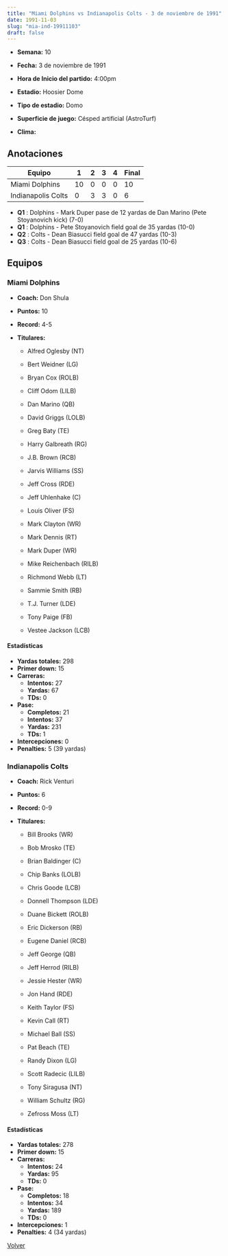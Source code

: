 ```yaml
---
title: "Miami Dolphins vs Indianapolis Colts - 3 de noviembre de 1991"
date: 1991-11-03
slug: "mia-ind-19911103"
draft: false
---
```


* **Semana:** 10
* **Fecha:** 3 de noviembre de 1991

* **Hora de Inicio del partido:** 4:00pm
* **Estadio:** Hoosier Dome
* **Tipo de estadio:** Domo
* **Superficie de juego:** Césped artificial (AstroTurf)
* **Clima:** 





## Anotaciones
| Equipo | 1 | 2 | 3 | 4 | Final |
|--------|---|---|---|---|-------|
| Miami Dolphins  | 10 | 0 | 0 | 0  | 10 |
| Indianapolis Colts  | 0 | 3 | 3 | 0  | 6 |
* **Q1** : Dolphins - Mark Duper pase de 12 yardas de Dan Marino (Pete Stoyanovich kick) (7-0)
* **Q1** : Dolphins - Pete Stoyanovich field goal de 35 yardas (10-0)
* **Q2** : Colts - Dean Biasucci field goal de 47 yardas (10-3)
* **Q3** : Colts - Dean Biasucci field goal de 25 yardas (10-6)


## Equipos


### Miami Dolphins
* **Coach:** Don Shula
* **Puntos:** 10
* **Record:** 4-5
* **Titulares:** 

  * Alfred Oglesby (NT) 

  * Bert Weidner (LG) 

  * Bryan Cox (ROLB) 

  * Cliff Odom (LILB) 

  * Dan Marino (QB) 

  * David Griggs (LOLB) 

  * Greg Baty (TE) 

  * Harry Galbreath (RG) 

  * J.B. Brown (RCB) 

  * Jarvis Williams (SS) 

  * Jeff Cross (RDE) 

  * Jeff Uhlenhake (C) 

  * Louis Oliver (FS) 

  * Mark Clayton (WR) 

  * Mark Dennis (RT) 

  * Mark Duper (WR) 

  * Mike Reichenbach (RILB) 

  * Richmond Webb (LT) 

  * Sammie Smith (RB) 

  * T.J. Turner (LDE) 

  * Tony Paige (FB) 

  * Vestee Jackson (LCB) 

#### Estadísticas
* **Yardas totales:** 298
* **Primer down:** 15
* **Carreras:**
  * **Intentos:** 27
  * **Yardas:** 67
  * **TDs:** 0
* **Pase:**
  * **Completos:** 21
  * **Intentos:** 37
  * **Yardas:** 231
  * **TDs:** 1
* **Intercepciones:** 0
* **Penalties:** 5 (39 yardas)

### Indianapolis Colts
* **Coach:** Rick Venturi
* **Puntos:** 6
* **Record:** 0-9
* **Titulares:** 

  * Bill Brooks (WR) 

  * Bob Mrosko (TE) 

  * Brian Baldinger (C) 

  * Chip Banks (LOLB) 

  * Chris Goode (LCB) 

  * Donnell Thompson (LDE) 

  * Duane Bickett (ROLB) 

  * Eric Dickerson (RB) 

  * Eugene Daniel (RCB) 

  * Jeff George (QB) 

  * Jeff Herrod (RILB) 

  * Jessie Hester (WR) 

  * Jon Hand (RDE) 

  * Keith Taylor (FS) 

  * Kevin Call (RT) 

  * Michael Ball (SS) 

  * Pat Beach (TE) 

  * Randy Dixon (LG) 

  * Scott Radecic (LILB) 

  * Tony Siragusa (NT) 

  * William Schultz (RG) 

  * Zefross Moss (LT) 

#### Estadísticas
* **Yardas totales:** 278
* **Primer down:** 15
* **Carreras:**
  * **Intentos:** 24
  * **Yardas:** 95
  * **TDs:** 0
* **Pase:**
  * **Completos:** 18
  * **Intentos:** 34
  * **Yardas:** 189
  * **TDs:** 0
* **Intercepciones:** 1
* **Penalties:** 4 (34 yardas)


[Volver](/historia/1991)

